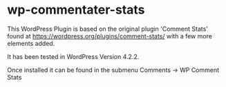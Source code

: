 # wp-commentater-stats

This WordPress Plugin is based on the original plugin 'Comment Stats' found at https://wordpress.org/plugins/comment-stats/ with a few more elements added.

It has been tested in WordPress Version 4.2.2.

Once installed it can be found in the submenu Comments -> WP Comment Stats
